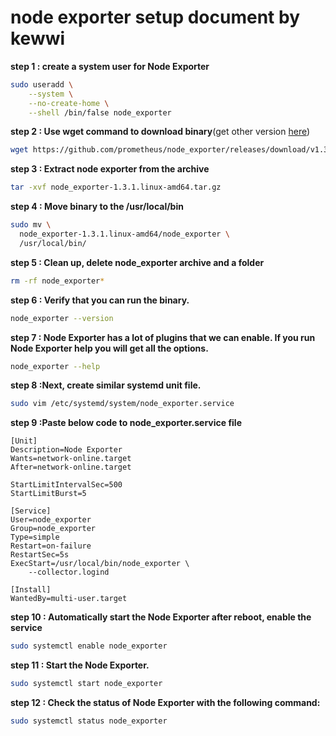 # node exporter setup document by kewwi 

**step 1 : create a system user for Node Exporter**
```sh
sudo useradd \
    --system \
    --no-create-home \
    --shell /bin/false node_exporter
```
**step 2 : Use wget command to download binary**(get other version [here](https://prometheus.io/download/))
```sh
wget https://github.com/prometheus/node_exporter/releases/download/v1.3.1/node_exporter-1.3.1.linux-amd64.tar.gz
```
**step 3 : Extract node exporter from the archive**
```sh
tar -xvf node_exporter-1.3.1.linux-amd64.tar.gz
```
**step 4 : Move binary to the /usr/local/bin**
```sh
sudo mv \
  node_exporter-1.3.1.linux-amd64/node_exporter \
  /usr/local/bin/
  ```
**step 5 : Clean up, delete node_exporter archive and a folder**
```sh
rm -rf node_exporter*
```
**step 6 : Verify that you can run the binary.**
```sh
node_exporter --version
```
**step 7 : Node Exporter has a lot of plugins that we can enable. If you run Node Exporter help you will get all the options.**
```sh
node_exporter --help
```
**step 8 :Next, create similar systemd unit file.**
```sh
sudo vim /etc/systemd/system/node_exporter.service
```
**step 9 :Paste below code to node_exporter.service file**
```service
[Unit]
Description=Node Exporter
Wants=network-online.target
After=network-online.target

StartLimitIntervalSec=500
StartLimitBurst=5

[Service]
User=node_exporter
Group=node_exporter
Type=simple
Restart=on-failure
RestartSec=5s
ExecStart=/usr/local/bin/node_exporter \
    --collector.logind

[Install]
WantedBy=multi-user.target
```
**step 10 : Automatically start the Node Exporter after reboot, enable the service**
```sh
sudo systemctl enable node_exporter
```
**step 11 : Start the Node Exporter.**
```sh
sudo systemctl start node_exporter
```
**step 12 : Check the status of Node Exporter with the following command:**
```sh
sudo systemctl status node_exporter
```
